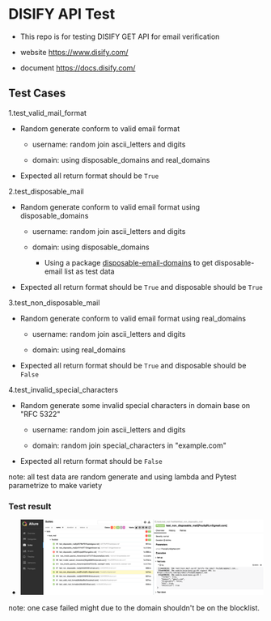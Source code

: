# DISIFY API Test

- This repo is for testing DISIFY GET API for email verification

- website https://www.disify.com/

- document https://docs.disify.com/

## Test Cases

1.test_valid_mail_format

- Random generate conform to valid email format

  - username: random join ascii_letters and digits

  - domain: using disposable_domains and real_domains

- Expected all return format should be `True`

2.test_disposable_mail

- Random generate conform to valid email format using disposable_domains

  - username: random join ascii_letters and digits

  - domain: using disposable_domains

    - Using a package [disposable-email-domains](https://pypi.org/project/disposable-email-domains/) to get disposable-email list as test data

- Expected all return format should be `True` and  disposable should be `True`

3.test_non_disposable_mail

- Random generate conform to valid email format using real_domains

  - username: random join ascii_letters and digits

  - domain: using real_domains

- Expected all return format should be `True` and  disposable should be `False`

4.test_invalid_special_characters

- Random generate some invalid special characters in domain base on "RFC 5322"

  - username: random join ascii_letters and digits

  - domain: random join special_characters in "example.com"

- Expected all return format should be `False`

note: all test data are random generate and using lambda and Pytest parametrize to make variety

### Test result

- ![Allure report](./result/api.png)

note: one case failed might due to the domain shouldn't be on the blocklist.